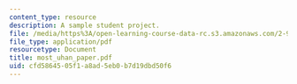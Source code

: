 ```yaml
---
content_type: resource
description: A sample student project.
file: /media/https%3A/open-learning-course-data-rc.s3.amazonaws.com/2-997-decision-making-in-large-scale-systems-spring-2004/cfd5864505f1a8ad5eb0b7d19dbd50f6_most_uhan_paper.pdf
file_type: application/pdf
resourcetype: Document
title: most_uhan_paper.pdf
uid: cfd58645-05f1-a8ad-5eb0-b7d19dbd50f6
---
```

